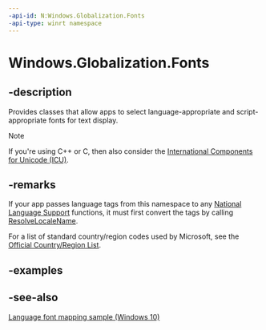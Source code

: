 ```yaml
---
-api-id: N:Windows.Globalization.Fonts
-api-type: winrt namespace
---
```


# Windows.Globalization.Fonts

## -description

Provides classes that allow apps to select language-appropriate and script-appropriate fonts for text display.

> [!NOTE]
> If you're using C++ or C, then also consider the [International Components for Unicode (ICU)](/windows/win32/intl/international-components-for-unicode--icu-).

## -remarks

If your app passes language tags from this namespace to any [National Language Support](/windows/desktop/Intl/national-language-support) functions, it must first convert the tags by calling [ResolveLocaleName](/windows/desktop/api/winnls/nf-winnls-resolvelocalename).

For a list of standard country/region codes used by Microsoft, see the [Official Country/Region List](/windows/uwp/publish/supported-languages).

## -examples

## -see-also

[Language font mapping sample (Windows 10)](https://github.com/Microsoft/Windows-universal-samples/tree/master/Samples/LanguageFont)
